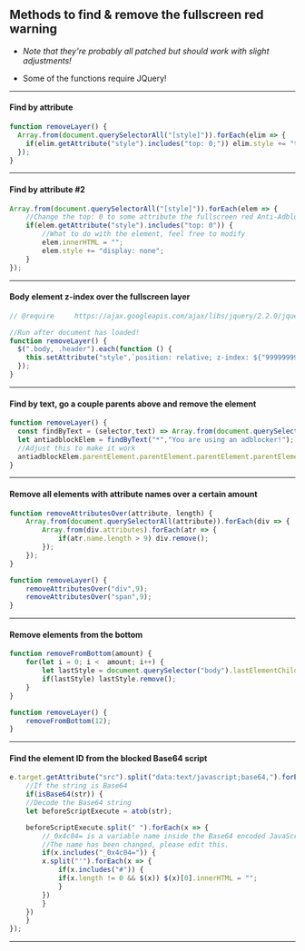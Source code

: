 ## Methods to find & remove the fullscreen red warning

* *Note that they're probably all patched but should work with slight adjustments!*

* Some of the functions require JQuery!

---

#### Find by attribute
	
```js
function removeLayer() {
  Array.from(document.querySelectorAll("[style]")).forEach(elim => {
    if(elim.getAttribute("style").includes("top: 0;")) elim.style += "top: -1px"; 
  }); 
}
```

---

#### Find by attribute #2
```js
Array.from(document.querySelectorAll("[style]")).forEach(elem => {
    //Change the top: 0 to some attribute the fullscreen red Anti-Adblock has, then it works
    if(elem.getAttribute("style").includes("top: 0")) {
        //What to do with the element, feel free to modify
        elem.innerHTML = ""; 
        elem.style += "display: none"; 
    }
});
```

---

#### Body element z-index over the fullscreen layer
```js
// @require     https://ajax.googleapis.com/ajax/libs/jquery/2.2.0/jquery.js

//Run after document has loaded!
function removeLayer() {
  $(".body, .header").each(function () {
    this.setAttribute("style",`position: relative; z-index: ${"99999999999999999999999999999999999999999999999999999999999999999".repeat(69420)}`);
  });
}
```

---

#### Find by text, go a couple parents above and remove the element
```js
function removeLayer() {
  const findByText = (selector,text) => Array.from(document.querySelectorAll(selector)).find(el => el.textContent === text);
  let antiadblockElem = findByText("*","You are using an adblocker!");
  //Adjust this to make it work
  antiadblockElem.parentElement.parentElement.parentElement.parentElement.parentElement.innerHTML = "";
}
```

---

#### Remove all elements with attribute names over a certain amount
```js
function removeAttributesOver(attribute, length) {
    Array.from(document.querySelectorAll(attribute)).forEach(div => {
        Array.from(div.attributes).forEach(atr => {
            if(atr.name.length > 9) div.remove();
        });
    });
}

function removeLayer() { 
    removeAttributesOver("div",9);
    removeAttributesOver("span",9);
}
```

---

#### Remove elements from the bottom
```js
function removeFromBottom(amount) {
    for(let i = 0; i <  amount; i++) { 
        let lastStyle = document.querySelector("body").lastElementChild;
        if(lastStyle) lastStyle.remove();
    }
}

function removeLayer() { 
    removeFromBottom(12);
}
```

---

#### Find the element ID from the blocked Base64 script
```js
e.target.getAttribute("src").split("data:text/javascript;base64,").forEach(str => {
    //If the string is Base64
    if(isBase64(str)) {
	//Decode the Base64 string
	let beforeScriptExecute = atob(str);

	beforeScriptExecute.split(" ").forEach(x => {
	    //_0x4c04= is a variable name inside the Base64 encoded JavaScript file
	    //The name has been changed, please edit this.
	    if(x.includes("_0x4c04=")) {
		x.split("'").forEach(x => {
		    if(x.includes("#")) {
			if(x.length != 0 && $(x)) $(x)[0].innerHTML = "";
		    }
		})
	    } 
	})
    }
});
```

---

